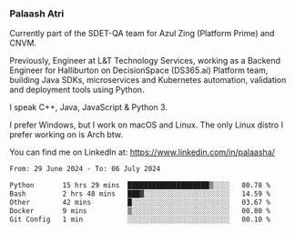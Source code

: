 ### Palaash Atri

Currently part of the SDET-QA team for Azul Zing (Platform Prime) and CNVM. 

Previously, Engineer at L&T Technology Services, working as a Backend Engineer for Halliburton on DecisionSpace (DS365.ai) Platform team, building Java SDKs, microservices and Kubernetes automation, validation and deployment tools using Python.

I speak C++, Java, JavaScript & Python 3.

I prefer Windows, but I work on macOS and Linux. The only Linux distro I prefer working on is Arch btw.

You can find me on LinkedIn at: https://www.linkedin.com/in/palaasha/

<!--START_SECTION:waka-->

```txt
From: 29 June 2024 - To: 06 July 2024

Python       15 hrs 29 mins  ████████████████████▒░░░░   80.78 %
Bash         2 hrs 48 mins   ███▓░░░░░░░░░░░░░░░░░░░░░   14.59 %
Other        42 mins         █░░░░░░░░░░░░░░░░░░░░░░░░   03.67 %
Docker       9 mins          ▒░░░░░░░░░░░░░░░░░░░░░░░░   00.80 %
Git Config   1 min           ░░░░░░░░░░░░░░░░░░░░░░░░░   00.10 %
```

<!--END_SECTION:waka-->

